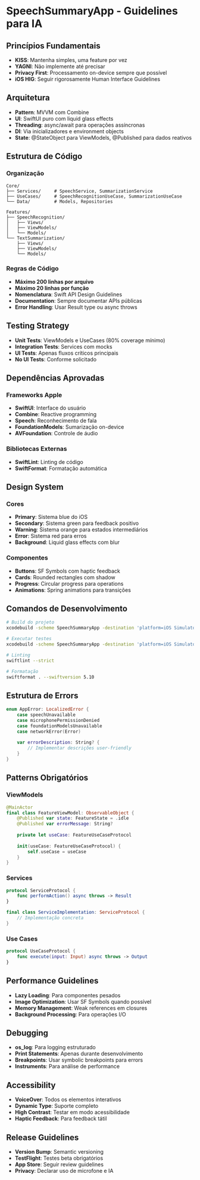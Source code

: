 # SpeechSummaryApp - Guidelines para IA

## Princípios Fundamentais

- **KISS**: Mantenha simples, uma feature por vez
- **YAGNI**: Não implemente até precisar  
- **Privacy First**: Processamento on-device sempre que possível
- **iOS HIG**: Seguir rigorosamente Human Interface Guidelines

## Arquitetura

- **Pattern**: MVVM com Combine
- **UI**: SwiftUI puro com liquid glass effects
- **Threading**: async/await para operações assíncronas
- **DI**: Via inicializadores e environment objects
- **State**: @StateObject para ViewModels, @Published para dados reativos

## Estrutura de Código

### Organização
```
Core/
├── Services/     # SpeechService, SummarizationService
├── UseCases/     # SpeechRecognitionUseCase, SummarizationUseCase  
└── Data/         # Models, Repositories

Features/
├── SpeechRecognition/
│   ├── Views/
│   ├── ViewModels/
│   └── Models/
└── TextSummarization/
    ├── Views/
    ├── ViewModels/
    └── Models/
```

### Regras de Código
- **Máximo 200 linhas por arquivo**
- **Máximo 20 linhas por função**
- **Nomenclatura**: Swift API Design Guidelines
- **Documentation**: Sempre documentar APIs públicas
- **Error Handling**: Usar Result type ou async throws

## Testing Strategy

- **Unit Tests**: ViewModels e UseCases (80% coverage mínimo)
- **Integration Tests**: Services com mocks
- **UI Tests**: Apenas fluxos críticos principais
- **No UI Tests**: Conforme solicitado

## Dependências Aprovadas

### Frameworks Apple
- **SwiftUI**: Interface do usuário
- **Combine**: Reactive programming
- **Speech**: Reconhecimento de fala
- **FoundationModels**: Sumarização on-device
- **AVFoundation**: Controle de áudio

### Bibliotecas Externas
- **SwiftLint**: Linting de código
- **SwiftFormat**: Formatação automática

## Design System

### Cores
- **Primary**: Sistema blue do iOS
- **Secondary**: Sistema green para feedback positivo
- **Warning**: Sistema orange para estados intermediários
- **Error**: Sistema red para erros
- **Background**: Liquid glass effects com blur

### Componentes
- **Buttons**: SF Symbols com haptic feedback
- **Cards**: Rounded rectangles com shadow
- **Progress**: Circular progress para operations
- **Animations**: Spring animations para transições

## Comandos de Desenvolvimento

```bash
# Build do projeto
xcodebuild -scheme SpeechSummaryApp -destination 'platform=iOS Simulator,name=iPhone 15 Pro' build

# Executar testes
xcodebuild -scheme SpeechSummaryApp -destination 'platform=iOS Simulator,name=iPhone 15 Pro' test

# Linting
swiftlint --strict

# Formatação
swiftformat . --swiftversion 5.10
```

## Estrutura de Errors

```swift
enum AppError: LocalizedError {
    case speechUnavailable
    case microphonePermissionDenied
    case foundationModelsUnavailable
    case networkError(Error)
    
    var errorDescription: String? {
        // Implementar descrições user-friendly
    }
}
```

## Patterns Obrigatórios

### ViewModels
```swift
@MainActor
final class FeatureViewModel: ObservableObject {
    @Published var state: FeatureState = .idle
    @Published var errorMessage: String?
    
    private let useCase: FeatureUseCaseProtocol
    
    init(useCase: FeatureUseCaseProtocol) {
        self.useCase = useCase
    }
}
```

### Services
```swift
protocol ServiceProtocol {
    func performAction() async throws -> Result
}

final class ServiceImplementation: ServiceProtocol {
    // Implementação concreta
}
```

### Use Cases
```swift
protocol UseCaseProtocol {
    func execute(input: Input) async throws -> Output
}
```

## Performance Guidelines

- **Lazy Loading**: Para componentes pesados
- **Image Optimization**: Usar SF Symbols quando possível
- **Memory Management**: Weak references em closures
- **Background Processing**: Para operações I/O

## Debugging

- **os_log**: Para logging estruturado
- **Print Statements**: Apenas durante desenvolvimento
- **Breakpoints**: Usar symbolic breakpoints para errors
- **Instruments**: Para análise de performance

## Accessibility

- **VoiceOver**: Todos os elementos interativos
- **Dynamic Type**: Suporte completo
- **High Contrast**: Testar em modo acessibilidade
- **Haptic Feedback**: Para feedback tátil

## Release Guidelines

- **Version Bump**: Semantic versioning
- **TestFlight**: Testes beta obrigatórios
- **App Store**: Seguir review guidelines
- **Privacy**: Declarar uso de microfone e IA
